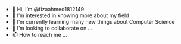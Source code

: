 - 👋 Hi, I’m @fizaahmed1812149
- 👀 I’m interested in knowing more about my field
- 🌱 I’m currently learning many new things about Computer Science
- 💞️ I’m looking to collaborate on ...
- 📫 How to reach me ...

<!---
fizaahmed1812149/fizaahmed1812149 is a ✨ special ✨ repository because its `README.md` (this file) appears on your GitHub profile.
You can click the Preview link to take a look at your changes.
--->
